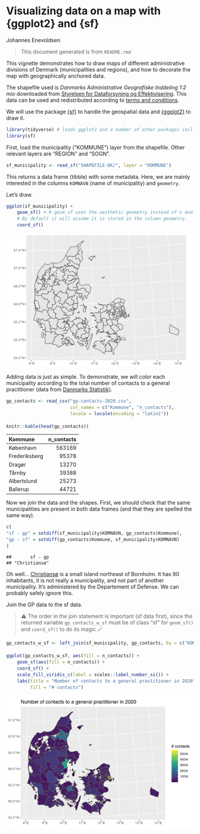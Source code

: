 Visualizing data on a map with {ggplot2} and {sf}
================
Johannes Enevoldsen

> This document generated is from `README.rmd`

This vignette demonstrates how to draw maps of different administrative
divisions of Denmark (municipalities and regions), and how to decorate
the map with geographically anchored data.

The shapefile used is *Danmarks Administrative Geografiske Inddeling 1:2
mio* downloaded from [Styrelsen for Dataforsyning og
Effektivisering](kortforsyningen.dk). This data can be used and
redistributed according to [terms and
conditions](https://download.kortforsyningen.dk/content/vilk%C3%A5r-og-betingelser).

We will use the package [{sf}](https://r-spatial.github.io/sf/) to
handle the geospatial data and
[{ggplot2}](https://ggplot2.tidyverse.org/) to draw it.

``` r
library(tidyverse) # loads ggplot2 and a number of other packages incl. dplyr and readr
library(sf)
```

First, load the municipality (“KOMMUNE”) layer from the shapefile. Other
relevant layers are “REGION” and “SOGN”.

``` r
sf_municipality <- read_sf("SHAPEFILE-DK/", layer = "KOMMUNE")
```

This returns a data frame (tibble) with some metadata. Here, we are
mainly interested in the columns `KOMNAVN` (name of municipality) and
`geometry`.

Let’s draw.

``` r
ggplot(sf_municipality) + 
    geom_sf() + # geom_sf uses the aesthetic geometry instead of x and y. 
    # By default it will assume it is stored in the column geometry.
    coord_sf()
```

![](figs/unnamed-chunk-3-1.png)<!-- -->

Adding data is just as simple. To demonstrate, we will color each
municipality according to the total number of contacts to a general
practitioner (data from [Danmarks Statistik](dst.dk)).

``` r
gp_contacts <- read_csv("gp-contacts-2020.csv", 
                        col_names = c("Kommune", "n_contacts"),
                        locale = locale(encoding = "latin1"))

knitr::kable(head(gp_contacts))
```

| Kommune       | n\_contacts |
|:--------------|------------:|
| København     |      563169 |
| Frederiksberg |       95378 |
| Dragør        |       13270 |
| Tårnby        |       39388 |
| Albertslund   |       25273 |
| Ballerup      |       44721 |

Now we join the data and the shapes. First, we should check that the
same municipalities are present in both data frames (and that they are
spelled the same way).

``` r
c(
"sf - gp" = setdiff(sf_municipality$KOMNAVN, gp_contacts$Kommune),
"gp - sf" = setdiff(gp_contacts$Kommune, sf_municipality$KOMNAVN)
)
```

    ##       sf - gp 
    ## "Christiansø"

Oh well… [Christiansø](https://da.wikipedia.org/wiki/Christians%C3%B8)
is a small island northeast of Bornholm. It has 90 inhabitants, it is
not really a municipality, and not part of another municipality. It’s
administered by the Departement of Defense. We can probably safely
ignore this.

Join the GP data to the sf data.

> ⚠️ The order in the join statement is important (sf data first), since
> the returned variable `gp_contacts_w_sf` must be of class “sf” for
> `geom_sf()` and `coord_sf()` to do its magic 🪄

``` r
gp_contacts_w_sf <- left_join(sf_municipality, gp_contacts, by = c("KOMNAVN" = "Kommune"))

ggplot(gp_contacts_w_sf, aes(fill = n_contacts)) + 
    geom_sf(aes(fill = n_contacts)) +
    coord_sf() +
    scale_fill_viridis_c(label = scales::label_number_si()) + 
    labs(title = "Number of contacts to a general practitioner in 2020",
         fill = "# contacts")
```

![](figs/unnamed-chunk-6-1.png)<!-- -->
